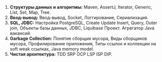 1. **Структуры данных и алгоритмы:** Maven, AssertJ, Iterator, Generic, List, Set, Map, Tree.
2. **Ввод-вывод:** Ввод-вывод, Socket, Логгирование, Сериализация.
3. **SQL, JDBC:** Настройка PostgreSQL, Create Update Insert, Query, Outer join, Объекты базы данных, JDBC, 
Liquibase Проект. Агрегатор Java вакансий.
4. **Garbage Collection:** Понятие сборщик мусора, Виды сборщиков мусора, Профилирование приложения, 
Типы ссылок и коллекции на soft weak ссылках, Java memory model.
5. **Чистая архитектура:** TDD SRP OCP LSP ISP DIP.